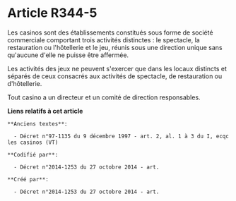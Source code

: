 # Article R344-5

Les casinos sont des établissements constitués sous forme de société commerciale comportant trois activités distinctes : le
spectacle, la restauration ou l'hôtellerie et le jeu, réunis sous une direction unique sans qu'aucune d'elle ne puisse être
affermée.

Les activités des jeux ne peuvent s'exercer que dans les locaux distincts et séparés de ceux consacrés aux activités de
spectacle, de restauration ou d'hôtellerie.

Tout casino a un directeur et un comité de direction responsables.

**Liens relatifs à cet article**

	**Anciens textes**:

	  - Décret n°97-1135 du 9 décembre 1997 - art. 2, al. 1 à 3 du I, ecqc les casinos (VT)

	**Codifié par**:

	  - Décret n°2014-1253 du 27 octobre 2014 - art.

	**Créé par**:

	  - Décret n°2014-1253 du 27 octobre 2014 - art.
